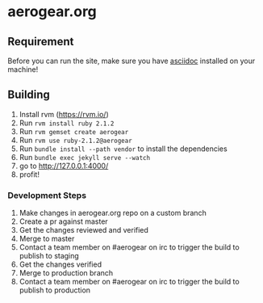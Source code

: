 # aerogear.org

## Requirement

Before you can run the site, make sure you have [asciidoc](http://www.methods.co.nz/asciidoc/) installed on your machine!

## Building

1. Install rvm (https://rvm.io/)
1. Run `rvm install ruby 2.1.2`
1. Run `rvm gemset create aerogear`
1. Run `rvm use ruby-2.1.2@aerogear`
1. Run `bundle install --path vendor` to install the dependencies
1. Run `bundle exec jekyll serve --watch`
1. go to <http://127.0.0.1:4000/>
1. profit!

### Development Steps

1. Make changes in aerogear.org repo on a custom branch
1. Create a pr against master
1. Get the changes reviewed and verified
1. Merge to master
1. Contact a team member on #aerogear on irc to trigger the build to publish to staging
1. Get the changes verified
1. Merge to production branch
1. Contact a team member on #aerogear on irc to trigger the build to publish to production
